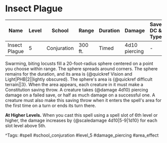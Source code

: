 # Insect Plague

| Name | Level | School | Range | Duration | Damage | Save DC & Type |
|------|-------|--------|-------|----------|--------|----------------|
| Insect Plague | 5 | Conjuration | 300 ft. | Timed | 4d10 piercing | - |

Swarming, biting locusts fill a 20-foot-radius sphere centered on a point you choose within range. The sphere spreads around corners. The sphere remains for the duration, and its area is {@quickref Vision and Light|PHB|2||lightly obscured}. The sphere's area is {@quickref difficult terrain||3}. When the area appears, each creature in it must make a Constitution saving throw. A creature takes {@damage 4d10} piercing damage on a failed save, or half as much damage on a successful one. A creature must also make this saving throw when it enters the spell's area for the first time on a turn or ends its turn there.

**At Higher Levels.** When you cast this spell using a spell slot of 6th level or higher, the damage increases by {@scaledamage 4d10|5-9|1d10} for each slot level above 5th.

^Tags: #spell #school_conjuration #level_5 #damage_piercing #area_effect